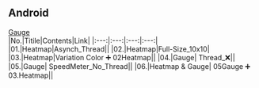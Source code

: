 ## Android
[Gauge](https://github.com/anastr/SpeedView/wiki/0.-Get-Started)  
|No.|Titile|Contents|Link|
|:---:|:---:|:---:|:---:|
|01.|Heatmap|Asynch_Thread|[]()|
|02.|Heatmap|Full-Size_10x10|
|03.|Heatmap|Variation Color ➕ 02Heatmap|[]()|
|04.|Gauge| Thread_:x:|[]()|
|05.|Gauge| SpeedMeter_No_Thread|[]()|
|06.|Heatmap & Gauge| 05Gauge ➕  03.Heatmap|[]()|

